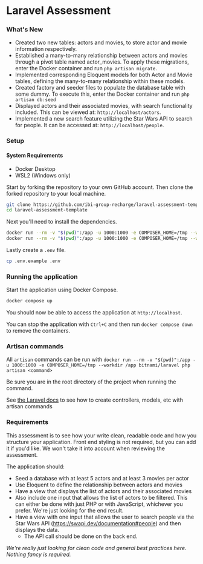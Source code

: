 # Laravel Assessment

### What's New
- Created two new tables: actors and movies, to store actor and movie information respectively.
- Established a many-to-many relationship between actors and movies through a pivot table named actor_movies. To apply these migrations, enter the Docker container and run `php artisan migrate`.
- Implemented corresponding Eloquent models for both Actor and Movie tables, defining the many-to-many relationship within these models. 
- Created factory and seeder files to populate the database table with some dummy. To execute this, enter the Docker container and run `php artisan db:seed`
- Displayed actors and their associated movies, with search functionality included. This can be viewed at: `http://localhost/actors`.
- Implemented a new search feature utilizing the Star Wars API to search for people. It can be accessed at: `http://localhost/people`.


### Setup

#### System Requirements

-   Docker Desktop
-   WSL2 (Windows only)

Start by forking the repository to your own GitHub account. Then clone the forked repository to your local machine.

```bash
git clone https://github.com/ibi-group-recharge/laravel-assessment-template
cd laravel-assessment-template
```

Next you'll need to install the dependencies.

```bash
docker run --rm -v "$(pwd)":/app -u 1000:1000 -e COMPOSER_HOME=/tmp --workdir /app bitnami/laravel composer install
docker run --rm -v "$(pwd)":/app -u 1000:1000 -e COMPOSER_HOME=/tmp --workdir /app bitnami/laravel npm install
```

Lastly create a `.env` file.

```bash
cp .env.example .env
```

### Running the application

Start the application using Docker Compose.

```bash
docker compose up
```

You should now be able to access the application at `http://localhost`.

You can stop the application with `Ctrl+C` and then run `docker compose down` to remove the containers.

### Artisan commands

All `artisan` commands can be run with `docker run --rm -v "$(pwd)":/app -u 1000:1000 -e COMPOSER_HOME=/tmp --workdir /app bitnami/laravel php artisan <command>`

Be sure you are in the root directory of the project when running the command.

See [the Laravel docs](https://laravel.com/docs/10.x) to see how to create controllers, models, etc with artisan commands

### Requirements

This assessment is to see how your write clean, readable code and how you structure your application. Front end styling is not required, but you can add it if you'd like. We won't take it into account when reviewing the assessment.

The application should:

-   Seed a database with at least 5 actors and at least 3 movies per actor
-   Use Eloquent to define the relationship between actors and movies
-   Have a view that displays the list of actors and their associated movies
-   Also include one input that allows the list of actors to be filtered. This can either be done with just PHP or with JavaScript, whichever you prefer. We're just looking for the end result.
-   Have a view with one input that allows the user to search people via the Star Wars API (https://swapi.dev/documentation#people) and then displays the data.
    -   The API call should be done on the back end.

_We're really just looking for clean code and general best practices here. Nothing fancy is required._
